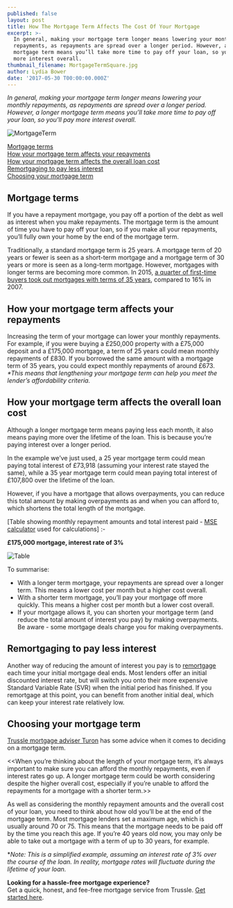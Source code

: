 ```yaml
---
published: false
layout: post
title: How The Mortgage Term Affects The Cost Of Your Mortgage
excerpt: >-
  In general, making your mortgage term longer means lowering your monthly
  repayments, as repayments are spread over a longer period. However, a longer
  mortgage term means you’ll take more time to pay off your loan, so you’ll pay
  more interest overall.  
thumbnail_filename: MortgageTermSquare.jpg
author: Lydia Bower
date: '2017-05-30 T00:00:00.000Z'
---
```

_In general, making your mortgage term longer means lowering your monthly repayments, as repayments are spread over a longer period. However, a longer mortgage term means you’ll take more time to pay off your loan, so you’ll pay more interest overall._

![MortgageTerm]({{site.baseurl}}/images/post_images/MortgageTerm.jpg)

[Mortgage terms](#mortgage-terms)  
[How your mortgage term affects your repayments](#how-your-mortgage-term-affects-your-repayments)  
[How your mortgage term affects the overall loan cost](#how-your-mortgage-term-affects-the-overall-loan-cost)  
[Remortgaging to pay less interest](#remortgaging-to-pay-less-interest)  
[Choosing your mortgage term](#choosing-your-mortgage-term)  


## Mortgage terms
If you have a repayment mortgage, you pay off a portion of the debt as well as interest when you make repayments. The mortgage term is the amount of time you have to pay off your loan, so if you make all your repayments, you’ll fully own your home by the end of the mortgage term. 

Traditionally, a standard mortgage term is 25 years. A mortgage term of 20 years or fewer is seen as a short-term mortgage and a mortgage term of 30 years or more is seen as a long-term mortgage. However, mortgages with longer terms are becoming more common. In 2015, [a quarter of first-time buyers took out mortgages with terms of 35 years](http://www.thisismoney.co.uk/money/mortgageshome/article-3397746/The-rise-35-year-mortgage.html "ThisIsMoney"), compared to 16% in 2007. 

## How your mortgage term affects your repayments
Increasing the term of your mortgage can lower your monthly repayments. For example, if you were buying a £250,000 property with a £75,000 deposit and a £175,000 mortgage, a term of 25 years could mean monthly repayments of £830. If you borrowed the same amount with a mortgage term of 35 years, you could expect monthly repayments of around £673. _*This means that lengthening your mortgage term can help you meet the lender’s affordability criteria._ 

## How your mortgage term affects the overall loan cost
Although a longer mortgage term means paying less each month, it also means paying more over the lifetime of the loan. This is because you’re paying interest over a longer period. 

In the example we’ve just used, a 25 year mortgage term could mean paying total interest of £73,918 (assuming your interest rate stayed the same), while a 35 year mortgage term could mean paying total interest of £107,800 over the lifetime of the loan. 

However, if you have a mortgage that allows overpayments, you can reduce this total amount by making overpayments as and when you can afford to, which shortens the total length of the mortgage. 

[Table showing monthly repayment amounts and total interest paid - [MSE calculator](http://www.moneysavingexpert.com/mortgages/mortgage-rate-calculator) used for calculations] :-


**£175,000 mortgage, interest rate of 3%**

![Table]({{site.baseurl}}/images/post_images/table1.png)


To summarise: 

- With a longer term mortgage, your repayments are spread over a longer term. This means a lower cost per month but a higher cost overall. 
- With a shorter term mortgage, you’ll pay your mortgage off more quickly. This means a higher cost per month but a lower cost overall. 
- If your mortgage allows it, you can shorten your mortgage term (and reduce the total amount of interest you pay) by making overpayments. Be aware - some mortgage deals charge you for making overpayments. 

## Remortgaging to pay less interest

Another way of reducing the amount of interest you pay is to [remortgage](https://trussle.com/blog/the-straightforward-guide-to-remortgaging "remortgage") each time your initial mortgage deal ends. Most lenders offer an initial discounted interest rate, but will switch you onto their more expensive Standard Variable Rate (SVR) when the initial period has finished. If you remortgage at this point, you can benefit from another initial deal, which can keep your interest rate relatively low. 

## Choosing your mortgage term 

[Trussle mortgage adviser Turon](https://trussle.com/blog/meet-the-team-turon "Turon") has some advice when it comes to deciding on a mortgage term.  

<<When you’re thinking about the length of your mortgage term, it’s always important to make sure you can afford the monthly repayments, even if interest rates go up. A longer mortgage term could be worth considering despite the higher overall cost, especially if you’re unable to afford the repayments for a mortgage with a shorter term.>>

As well as considering the monthly repayment amounts and the overall cost of your loan, you need to think about how old you’ll be at the end of the mortgage term. Most mortgage lenders set a maximum age, which is usually around 70 or 75. This means that the mortgage needs to be paid off by the time you reach this age. If you’re 40 years old now, you may only be able to take out a mortgage with a term of up to 30 years, for example.  

*_Note: This is a simplified example, assuming an interest rate of 3% over the course of the loan. In reality, mortgage rates will fluctuate during the lifetime of your loan._  

**Looking for a hassle-free mortgage experience?**  
Get a quick, honest, and fee-free mortgage service from Trussle. [Get started here](https://trussle.com/).

